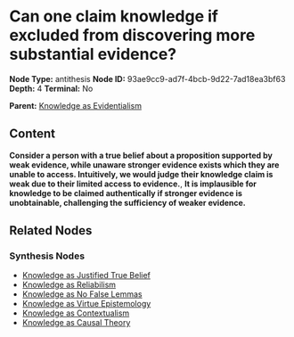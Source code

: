 # Can one claim knowledge if excluded from discovering more substantial evidence?

**Node Type:** antithesis
**Node ID:** 93ae9cc9-ad7f-4bcb-9d22-7ad18ea3bf63
**Depth:** 4
**Terminal:** No

**Parent:** [Knowledge as Evidentialism](knowledge-as-evidentialism-synthesis-45a86c68-1620-4ef4-bbf7-10d7772a0bfe.md)

## Content

**Consider a person with a true belief about a proposition supported by weak evidence, while unaware stronger evidence exists which they are unable to access. Intuitively, we would judge their knowledge claim is weak due to their limited access to evidence.**, **It is implausible for knowledge to be claimed authentically if stronger evidence is unobtainable, challenging the sufficiency of weaker evidence.**

## Related Nodes

### Synthesis Nodes

- [Knowledge as Justified True Belief](knowledge-as-justified-true-belief-synthesis-0e0bd4ef-1009-4a0d-bb8d-08e0e18f3789.md)
- [Knowledge as Reliabilism](knowledge-as-reliabilism-synthesis-cedaf6eb-7f94-4104-818a-2daf78746234.md)
- [Knowledge as No False Lemmas](knowledge-as-no-false-lemmas-synthesis-4271283f-8192-4271-9e1c-e32fca1f5b80.md)
- [Knowledge as Virtue Epistemology](knowledge-as-virtue-epistemology-synthesis-7673a365-34b7-4f33-a3d2-f1a415bc57bb.md)
- [Knowledge as Contextualism](knowledge-as-contextualism-synthesis-46a7e358-8ff9-43e7-8567-8408489851a2.md)
- [Knowledge as Causal Theory](knowledge-as-causal-theory-synthesis-af527d9c-f136-45a8-a9e3-0946730b2482.md)
